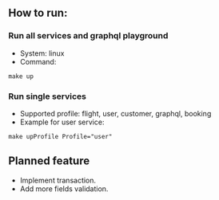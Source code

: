 ## How to run:
### Run all services and graphql playground
- System: linux
- Command:
```
make up
```

### Run single services
- Supported profile: flight, user, customer, graphql, booking
- Example for user service:
```
make upProfile Profile="user"
```

## Planned feature
- Implement transaction.
- Add more fields validation.